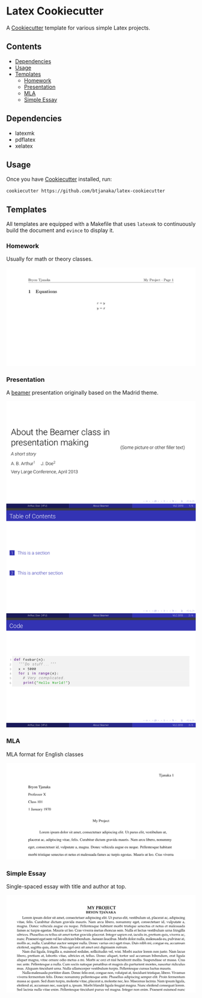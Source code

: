 # Latex Cookiecutter

A [Cookiecutter](https://cookiecutter.readthedocs.io/) template for
various simple Latex projects.

## Contents

<!-- vim-markdown-toc GFM -->

* [Dependencies](#dependencies)
* [Usage](#usage)
* [Templates](#templates)
  * [Homework](#homework)
  * [Presentation](#presentation)
  * [MLA](#mla)
  * [Simple Essay](#simple-essay)

<!-- vim-markdown-toc -->

## Dependencies

- latexmk
- pdflatex
- xelatex

## Usage

Once you have [Cookiecutter](https://cookiecutter.readthedocs.io/) installed,
run:

```
cookiecutter https://github.com/btjanaka/latex-cookiecutter
```

## Templates

All templates are equipped with a Makefile that uses `latexmk` to continuously
build the document and `evince` to display it.

### Homework

Usually for math or theory classes.

![Homework sample](docs/samples/homework.png)

### Presentation

A [beamer](https://www.overleaf.com/learn/latex/Beamer) presentation originally
based on the Madrid theme.

![Presentation sample](docs/samples/presentation.png)

### MLA

MLA format for English classes

![MLA sample](docs/samples/mla.png)

### Simple Essay

Single-spaced essay with title and author at top.

![Simple Essay sample](docs/samples/simple-essay.png)
